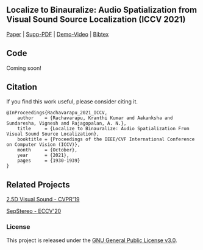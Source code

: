 ## Localize to Binauralize: Audio Spatialization from Visual Sound Source Localization (ICCV 2021)
 [Paper](https://openaccess.thecvf.com/content/ICCV2021/papers/Rachavarapu_Localize_to_Binauralize_Audio_Spatialization_From_Visual_Sound_Source_Localization_ICCV_2021_paper.pdf) |  [Supp-PDF](https://openaccess.thecvf.com/content/ICCV2021/supplemental/Rachavarapu_Localize_to_Binauralize_ICCV_2021_supplemental.pdf) | [Demo-Video](https://drive.google.com/drive/folders/1a5BV0U3RaQJS5wXyR7pzIAPMKOsGQz_q?usp=sharing) | [Bibtex](https://github.com/KranthiKumarR/Localize-to-Binauralize/#citation)


## Code
Coming soon!



## Citation

If you find this work useful, please consider citing it.

<pre><code>@InProceedings{Rachavarapu_2021_ICCV,
    author    = {Rachavarapu, Kranthi Kumar and Aakanksha and Sundaresha, Vignesh and Rajagopalan, A. N.},
    title     = {Localize to Binauralize: Audio Spatialization From Visual Sound Source Localization},
    booktitle = {Proceedings of the IEEE/CVF International Conference on Computer Vision (ICCV)},
    month     = {October},
    year      = {2021},
    pages     = {1930-1939}
}
</code></pre>


## Related Projects

[2.5D Visual Sound - CVPR'19](https://github.com/facebookresearch/2.5D-Visual-Sound)

[SepStereo - ECCV'20](https://github.com/SheldonTsui/SepStereo_ECCV2020)

### License
This project is released under the [GNU General Public License v3.0](https://github.com/Mukosame/Zooming-Slow-Mo-CVPR-2020/blob/master/LICENSE).
